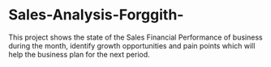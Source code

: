 # Sales-Analysis-Forggith-
This project shows the state of the Sales Financial Performance of business during the month, identify growth opportunities and pain points which will help the business plan for the next period.
